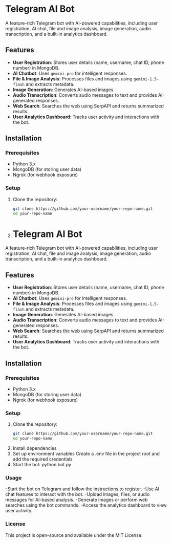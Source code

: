 # Telegram AI Bot  

A feature-rich Telegram bot with AI-powered capabilities, including user registration, AI chat, file and image analysis, image generation, audio transcription, and a built-in analytics dashboard.  

## Features  

- **User Registration**: Stores user details (name, username, chat ID, phone number) in MongoDB.  
- **AI Chatbot**: Uses `gemini-pro` for intelligent responses.  
- **File & Image Analysis**: Processes files and images using `gemini-1.5-flash` and extracts metadata.  
- **Image Generation**: Generates AI-based images.  
- **Audio Transcription**: Converts audio messages to text and provides AI-generated responses.  
- **Web Search**: Searches the web using SerpAPI and returns summarized results.  
- **User Analytics Dashboard**: Tracks user activity and interactions with the bot.  

## Installation  

### Prerequisites  

- Python 3.x  
- MongoDB (for storing user data)  
- Ngrok (for webhook exposure)  

### Setup  

1. Clone the repository:  
   ```bash
   git clone https://github.com/your-username/your-repo-name.git
   cd your-repo-name

2. # Telegram AI Bot  

A feature-rich Telegram bot with AI-powered capabilities, including user registration, AI chat, file and image analysis, image generation, audio transcription, and a built-in analytics dashboard.  

## Features  

- **User Registration**: Stores user details (name, username, chat ID, phone number) in MongoDB.  
- **AI Chatbot**: Uses `gemini-pro` for intelligent responses.  
- **File & Image Analysis**: Processes files and images using `gemini-1.5-flash` and extracts metadata.  
- **Image Generation**: Generates AI-based images.  
- **Audio Transcription**: Converts audio messages to text and provides AI-generated responses.  
- **Web Search**: Searches the web using SerpAPI and returns summarized results.  
- **User Analytics Dashboard**: Tracks user activity and interactions with the bot.  

## Installation  

### Prerequisites  

- Python 3.x  
- MongoDB (for storing user data)  
- Ngrok (for webhook exposure)  

### Setup  

1. Clone the repository:  
   ```bash
   git clone https://github.com/your-username/your-repo-name.git
   cd your-repo-name

2. Install dependencies
3. Set up environment variables
   Create a .env file in the project root and add the required credentials
4. Start the bot:
   python bot.py


### Usage
-Start the bot on Telegram and follow the instructions to register.
-Use AI chat features to interact with the bot.
-Upload images, files, or audio messages for AI-based analysis.
-Generate images or perform web searches using the bot commands.
-Access the analytics dashboard to view user activity.

### License
This project is open-source and available under the MIT License.
